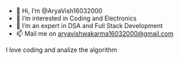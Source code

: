 - 👋 Hi, I’m @AryaVish16032000
- 👀 I’m interested in Coding and Electronics
- 🌱 I’m an expert in DSA and Full Stack Development
- 📫 Mail me on aryavishwakarma16032000@gmail.com

I love coding and analize the algorithm

<!---
AryaVish16032000/AryaVish16032000 is a ✨ special ✨ repository because its `README.md` (this file) appears on your GitHub profile.
You can click the Preview link to take a look at your changes.

--->
